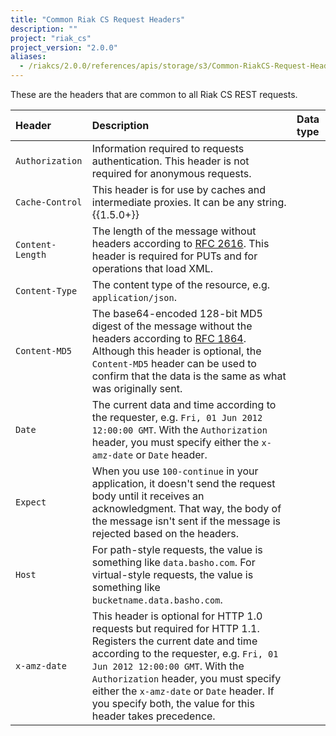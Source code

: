 ```yaml
---
title: "Common Riak CS Request Headers"
description: ""
project: "riak_cs"
project_version: "2.0.0"
aliases:
  - /riakcs/2.0.0/references/apis/storage/s3/Common-RiakCS-Request-Headers
---
```


These are the headers that are common to all Riak CS REST requests.

Header | Description | Data type
:------|:------------|:---------
`Authorization` | Information required to requests authentication. This header is not required for anonymous requests.
`Cache-Control` | This header is for use by caches and intermediate proxies. It can be any string. {{1.5.0+}}
`Content-Length` | The length of the message without headers according to [RFC 2616](https://www.ietf.org/rfc/rfc2616.txt). This header is required for PUTs and for operations that load XML.
`Content-Type` | The content type of the resource, e.g. `application/json`.
`Content-MD5` | The base64-encoded 128-bit MD5 digest of the message without the headers according to [RFC 1864](https://www.ietf.org/rfc/rfc1864.txt). Although this header is optional, the `Content-MD5` header can be used to confirm that the data is the same as what was originally sent.
`Date` | The current data and time according to the requester, e.g. `Fri, 01 Jun 2012 12:00:00 GMT`. With the `Authorization` header, you must specify either the `x-amz-date` or `Date` header.
`Expect` | When you use `100-continue` in your application, it doesn't send the request body until it receives an acknowledgment. That way, the body of the message isn't sent if the message is rejected based on the headers.
`Host` | For path-style requests, the value is something like `data.basho.com`. For virtual-style requests, the value is something like `bucketname.data.basho.com`.
`x-amz-date` | This  header is optional for HTTP 1.0 requests but required for HTTP 1.1. Registers the current date and time according to the requester, e.g. `Fri, 01 Jun 2012 12:00:00 GMT`. With the `Authorization` header, you must specify either the `x-amz-date` or `Date` header. If you specify both, the value for this header takes precedence.
